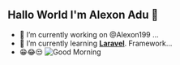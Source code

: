 ## Hallo World I'm Alexon Adu 👋

<!--
**Alexon199/Alexon199** is a ✨ _special_ ✨ repository because its `README.md` (this file) appears on your GitHub profile.

Here are some ideas to get you started:

- 🔭 I’m currently working on ...
- 🌱 I’m currently learning ...
- 👯 I’m looking to collaborate on ...
- 🤔 I’m looking for help with ...
- 💬 Ask me about ...
- 📫 How to reach me: ...
- 😄 Pronouns: ...
- ⚡ Fun fact: ...
-->

- 🔭 I’m currently working on @Alexon199 ...
- 🌱 I’m currently learning [**Laravel**](https://Laravel.com/). Framework...
-  😁😂😒
 ![Good Morning](https://media1.giphy.com/media/v1.Y2lkPTc5MGI3NjExcjk2YjRuNHBnaDlkaXgyOHBtenRmeHV4emdpeHpvZHhjNmI4bDA0ZiZlcD12MV9pbnRlcm5hbF9naWZfYnlfaWQmY3Q9Zw/dc5NLlkPEj92Vj09IY/giphy.gif)
